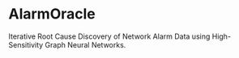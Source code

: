 # AlarmOracle
Iterative Root Cause Discovery of Network Alarm Data using High-Sensitivity Graph Neural Networks.
